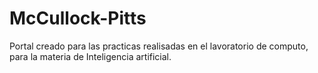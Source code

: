 # McCullock-Pitts
Portal creado para las practicas realisadas en el lavoratorio de computo, para la materia de Inteligencia artificial.
